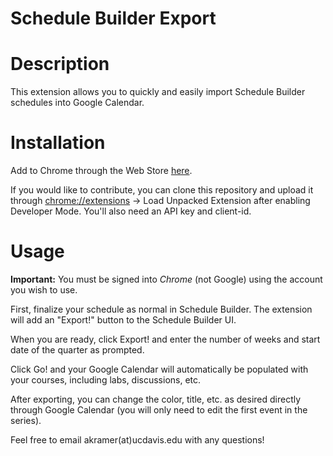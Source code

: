 # Schedule Builder Export

# Description
This extension allows you to quickly and easily import Schedule Builder schedules into Google Calendar.
# Installation
Add to Chrome through the Web Store <a href="https://chrome.google.com/webstore/detail/schedule-builder-export/dahicfbjacnkkdhphlloeeaadkenloaf">here</a>. 

If you would like to contribute, you can clone this repository and upload it through <a href="chrome://extensions">chrome://extensions</a> -> Load Unpacked Extension after enabling Developer Mode. You'll also need an API key and client-id. 

# Usage
<b>Important:</b> You must be signed into <em>Chrome</em> (not Google) using the account you wish to use.

First, finalize your schedule as normal in Schedule Builder. The extension will add an "Export!" button to the Schedule Builder UI.

When you are ready, click Export! and enter the number of weeks and start date of the quarter as prompted.

Click Go! and your Google Calendar will automatically be populated with your courses, including labs, discussions, etc.

After exporting, you can change the color, title, etc. as desired directly through Google Calendar (you will only need to edit the first event in the series).


Feel free to email akramer(at)ucdavis.edu with any questions!
